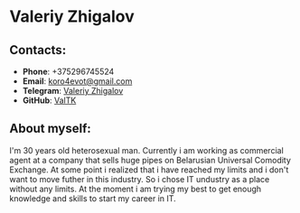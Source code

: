 # Valeriy Zhigalov

## Contacts:

- **Phone**: +375296745524
- **Email**: <koro4evot@gmail.com>
- **Telegram**: [Valeriy Zhigalov](https://t.me/ValTK)
- **GitHub**: [ValTK](https://github.com/ValTK)

## About myself:

I'm 30 years old heterosexual man. Currently i am working as commercial agent at a company that sells huge pipes on Belarusian Universal Comodity Exchange. At some point i realized that i have reached my limits and i don't want to move futher in this industry. So i chose IT undustry as a place without any limits. At the moment i am trying my best to get enough knowledge and skills to start my career in IT.
